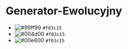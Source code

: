 # Generator-Ewolucyjny

- ![#99ff99](https://placehold.it/15/99ff99/000000?text=+) `#f03c15`
- ![#004d00](https://placehold.it/15/004d00/000000?text=+) `#f03c15`
- ![#00e600](https://placehold.it/15/00e600/000000?text=+) `#f03c15`
